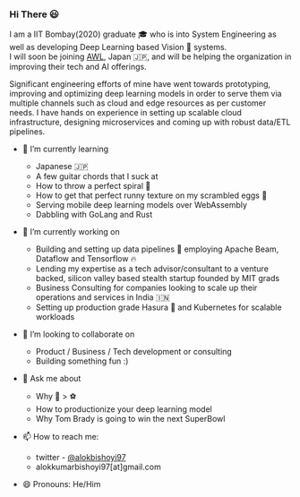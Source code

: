 ### Hi There 😃
I am a IIT Bombay(2020) graduate 🎓 who is into System Engineering as well as developing Deep Learning based Vision 👀 systems.  
I will soon be joining [AWL](https://awl.co.jp/en/), Japan 🇯🇵, and will be helping the organization in improving their tech and AI offerings.

Significant engineering efforts of mine have went towards prototyping, improving and optimizing deep learning models in order to serve them via multiple channels such as cloud and edge resources as per customer needs. I have hands on experience in setting up scalable cloud infrastructure, designing microservices and coming up with robust data/ETL pipelines.

- 🌱 I’m currently learning
  - Japanese 🇯🇵
  - A few guitar chords that I suck at
  - How to throw a perfect spiral 🏈
  - How to get that perfect runny texture on my scrambled eggs 🍳
  - Serving mobile deep learning models over WebAssembly
  - Dabbling with GoLang and Rust
  
- 🔭 I’m currently working on
  - Building and setting up data pipelines 🚰 employing Apache Beam, Dataflow and Tensorflow 🔥
  - Lending my expertise as a tech advisor/consultant to a venture backed, silicon valley based stealth startup founded by MIT grads
  - Business Consulting for companies looking to scale up their operations and services in India 🇮🇳
  - Setting up production grade Hasura 👿 and Kubernetes for scalable workloads

- 👯 I’m looking to collaborate on
  - Product / Business / Tech development or consulting
  - Building something fun :) 
  
- 💬 Ask me about
  - Why 🏈 > ⚽
  - How to productionize your deep learning model
  - Why Tom Brady is going to win the next SuperBowl

- 📫 How to reach me:
  -  twitter - [@alokbishoyi97](https://twitter.com/alokbishoyi97)
  -  alokkumarbishoyi97[at]gmail.com
  
- 😄 Pronouns: He/Him



